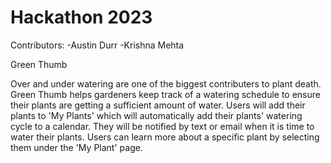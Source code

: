 # Hackathon 2023

Contributors:
-Austin Durr
-Krishna Mehta

Green Thumb

Over and under watering are one of the biggest contributers to plant death. Green Thumb helps gardeners keep track of a watering schedule to ensure their plants are getting a sufficient amount of water. Users will add their plants to 'My Plants' which will automatically add their plants' watering cycle to a calendar. They will be notified by text or email when it is time to water their plants. Users can learn more about a specific plant by selecting them under the 'My Plant' page.  